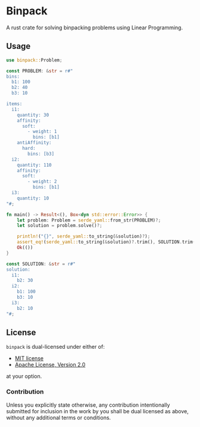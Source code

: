 # Binpack

A rust crate for solving binpacking problems using Linear Programming.

## Usage

```rust
use binpack::Problem;

const PROBLEM: &str = r#"
bins:
  b1: 100
  b2: 40
  b3: 10

items:
  i1:
    quantity: 30
    affinity:
      soft:
        - weight: 1
          bins: [b1]
    antiAffinity:
      hard:
        bins: [b3]
  i2:
    quantity: 110
    affinity:
      soft:
        - weight: 2
          bins: [b1]
  i3:
    quantity: 10
"#;

fn main() -> Result<(), Box<dyn std::error::Error>> {
    let problem: Problem = serde_yaml::from_str(PROBLEM)?;
    let solution = problem.solve()?;

    println!("{}", serde_yaml::to_string(&solution)?);
    assert_eq!(serde_yaml::to_string(&solution)?.trim(), SOLUTION.trim());
    Ok(())
}

const SOLUTION: &str = r#"
solution:
  i1:
    b2: 30
  i2:
    b1: 100
    b3: 10
  i3:
    b2: 10
"#;
```

## License

`binpack` is dual-licensed under either of:

* [MIT license](https://opensource.org/license/mit)
* [Apache License, Version 2.0](https://opensource.org/license/apache-2-0)

at your option.

### Contribution

Unless you explicitly state otherwise, any contribution intentionally submitted
for inclusion in the work by you shall be dual licensed as above, without any
additional terms or conditions.

